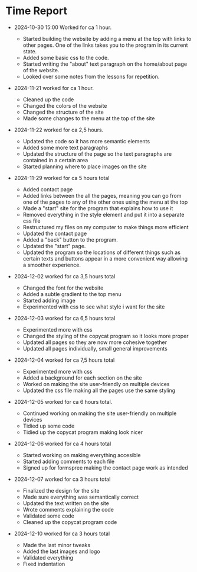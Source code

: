 # Time Report

- 2024-10-30 15:00 Worked for ca 1 hour.
  - Started building the website by adding a menu at the top with links to other pages. One of the links takes you to the program in its current state.
  - Added some basic css to the code.
  - Started writing the "about" text paragraph on the home/about page of the website.
  - Looked over some notes from the lessons for repetition.
    
- 2024-11-21 worked for ca 1 hour.
  - Cleaned up the code
  - Changed the colors of the website
  - Changed the structure of the site
  - Made some changes to the menu at the top of the site
    
- 2024-11-22 worked for ca 2,5 hours.
  - Updated the code so it has more semantic elements
  - Added some more text paragraphs
  - Updated the structure of the page so the text paragraphs are contained in a certain area
  - Started planning where to place images on the site

- 2024-11-29 worked for ca 5 hours total
  - Added contact page
  - Added links between the all the pages, meaning you can go from one of the pages to any of the other ones using the menu at the top
  - Made a "start" site for the program that explains how to use it
  - Removed everything in the style element and put it into a separate css file
  - Restructured my files on my computer to make things more efficient
  - Updated the contact page
  - Added a "back" button to the program.
  - Updated the "start" page.
  - Updated the program so the locations of different things such as certain texts and buttons appear in a more convenient way allowing a smoother experience.
    
- 2024-12-02 worked for ca 3,5 hours total
  - Changed the font for the website
  - Added a subtle gradient to the top menu
  - Started adding image
  - Experimented with css to see what style i want for the site
   
- 2024-12-03 worked for ca 6,5 hours total
  - Experimented more with css
  - Changed the styling of the copycat program so it looks more proper
  - Updated all pages so they are now more cohesive together
  - Updated all pages individually, small general improvements
    
- 2024-12-04 worked for ca 7,5 hours total
  - Experimented more with css
  - Added a background for each section on the site
  - Worked on making the site user-friendly on multiple devices
  - Updated the css file making all the pages use the same styling

- 2024-12-05 worked for ca 6 hours total.
  - Continued working on making the site user-friendly on multiple devices
  - Tidied up some code
  - Tidied up the copycat program making look nicer

- 2024-12-06 worked for ca 4 hours total
  - Started working on making everything accesible
  - Started adding comments to each file
  - Signed up for formspree making the contact page work as intended

- 2024-12-07 worked for ca 3 hours total
  - Finalized the design for the site
  - Made sure everything was semantically correct
  - Updated the text written on the site
  - Wrote comments explaining the code
  - Validated some code
  - Cleaned up the copycat program code
 
- 2024-12-10 worked for ca 3 hours total
  - Made the last minor tweaks
  - Added the last images and logo
  - Validated everything
  - Fixed indentation
